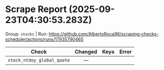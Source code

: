 # Scrape Report (2025-09-23T04:30:53.283Z)

Group: `stocks`  |  Run: https://github.com/AlbertoRoca96/scraping-checks-scheduler/actions/runs/17935790465

| Check | Changed | Keys | Error |
|---|:---:|:--|:--|
| `stock_ntdoy_global_quote` | — |  |  |
